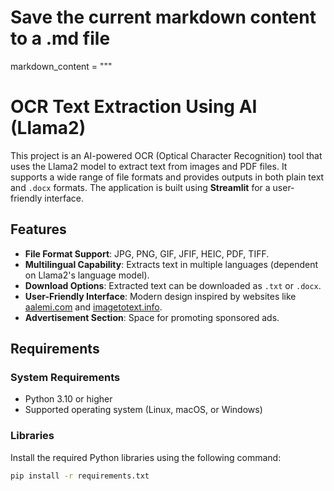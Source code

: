 # Save the current markdown content to a .md file
markdown_content = """
# OCR Text Extraction Using AI (Llama2)

This project is an AI-powered OCR (Optical Character Recognition) tool that uses the Llama2 model to extract text from images and PDF files. It supports a wide range of file formats and provides outputs in both plain text and `.docx` formats. The application is built using **Streamlit** for a user-friendly interface.

## Features
- **File Format Support**: JPG, PNG, GIF, JFIF, HEIC, PDF, TIFF.
- **Multilingual Capability**: Extracts text in multiple languages (dependent on Llama2's language model).
- **Download Options**: Extracted text can be downloaded as `.txt` or `.docx`.
- **User-Friendly Interface**: Modern design inspired by websites like [aalemi.com](https://aalemi.com) and [imagetotext.info](https://www.imagetotext.info).
- **Advertisement Section**: Space for promoting sponsored ads.

## Requirements

### System Requirements
- Python 3.10 or higher
- Supported operating system (Linux, macOS, or Windows)

### Libraries
Install the required Python libraries using the following command:
```bash
pip install -r requirements.txt
